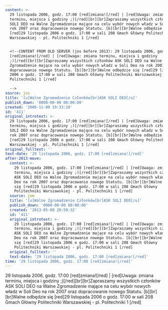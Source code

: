 ```yaml
---
content: >-
  29 listopada 2006, godz. 17:00 [red]zmiana![/red] | [red]Uwaga: zmiana
  terminu, miejsca i godziny ;)[/red][br][br]Zapraszamy wszystkich członków ASK
  SOLI DEO na Walne Zgromadzenie mające na celu wybór nowych władz w Soli Deo na
  rok 2007 oraz dopracowanie nowego Statutu. [b][br][br]Walne odbędzie się
  [red]29 listopada 2006 o godz. 17:00 w sali 208 Gmach Główny Politechniki
  Warszawskiej - pl. Politechniki 1 [/red]


  <!--CONTENT FROM OLD SERVER (jos before 2013): 29 listopada 2006, godz. 17:00
  [red]zmiana![/red] | [red]Uwaga: zmiana terminu, miejsca i godziny
  ;)[/red][br][br]Zapraszamy wszystkich członków ASK SOLI DEO na Walne
  Zgromadzenie mające na celu wybór nowych władz w Soli Deo na rok 2007 oraz
  dopracowanie nowego Statutu. [b][br][br]Walne odbędzie się [red]29 listopada
  2006 o godz. 17:00 w sali 208 Gmach Główny Politechniki Warszawskiej - pl.
  Politechniki 1 [/red]

  -->
source: jos
title: '[u]Walne Zgromadzenie Członków[br]ASK SOLI DEO[/u]'
publish_down: '0000-00-00 00:00:00'
created: '2006-11-09 19:33:20'
id: '411'
original_introtext: >-
  29 listopada 2006, godz. 17:00 [red]zmiana![/red] | [red]Uwaga: zmiana
  terminu, miejsca i godziny ;)[/red][br][br]Zapraszamy wszystkich członków ASK
  SOLI DEO na Walne Zgromadzenie mające na celu wybór nowych władz w Soli Deo na
  rok 2007 oraz dopracowanie nowego Statutu. [b][br][br]Walne odbędzie się
  [red]29 listopada 2006 o godz. 17:00 w sali 208 Gmach Główny Politechniki
  Warszawskiej - pl. Politechniki 1 [/red]
original_fulltext: ''
text-date: '29 listopada 2006, godz. 17:00 [red]zmiana![/red]'
after-2013-move:
  content: >-
    29 listopada 2006, godz. 17:00 [red]zmiana![/red] | [red]Uwaga: zmiana
    terminu, miejsca i godziny ;)[/red][br][br]Zapraszamy wszystkich członków
    ASK SOLI DEO na Walne Zgromadzenie mające na celu wybór nowych władz w Soli
    Deo na rok 2007 oraz dopracowanie nowego Statutu. [b][br][br]Walne odbędzie
    się [red]29 listopada 2006 o godz. 17:00 w sali 208 Gmach Główny
    Politechniki Warszawskiej - pl. Politechniki 1 [/red]
  source: jom
  title: '[u]Walne Zgromadzenie Członków[br]ASK SOLI DEO[/u]'
  publish_down: '0000-00-00 00:00:00'
  created: '2013-05-08 20:59:32'
  id: '411'
  original_introtext: >-
    29 listopada 2006, godz. 17:00 [red]zmiana![/red] | [red]Uwaga: zmiana
    terminu, miejsca i godziny ;)[/red][br][br]Zapraszamy wszystkich członków
    ASK SOLI DEO na Walne Zgromadzenie mające na celu wybór nowych władz w Soli
    Deo na rok 2007 oraz dopracowanie nowego Statutu. [b][br][br]Walne odbędzie
    się [red]29 listopada 2006 o godz. 17:00 w sali 208 Gmach Główny
    Politechniki Warszawskiej - pl. Politechniki 1 [/red]
  original_fulltext: ''
  text-date: '29 listopada 2006, godz. 17:00 [red]zmiana![/red]'
time: '29 listopada 2006, godz. 17:00 [red]zmiana![/red]'
---
```

29 listopada 2006, godz. 17:00 [red]zmiana![/red] | [red]Uwaga: zmiana terminu, miejsca i godziny ;)[/red][br][br]Zapraszamy wszystkich członków ASK SOLI DEO na Walne Zgromadzenie mające na celu wybór nowych władz w Soli Deo na rok 2007 oraz dopracowanie nowego Statutu. [b][br][br]Walne odbędzie się [red]29 listopada 2006 o godz. 17:00 w sali 208 Gmach Główny Politechniki Warszawskiej - pl. Politechniki 1 [/red]

<!--CONTENT FROM OLD SERVER (jos before 2013): 29 listopada 2006, godz. 17:00 [red]zmiana![/red] | [red]Uwaga: zmiana terminu, miejsca i godziny ;)[/red][br][br]Zapraszamy wszystkich członków ASK SOLI DEO na Walne Zgromadzenie mające na celu wybór nowych władz w Soli Deo na rok 2007 oraz dopracowanie nowego Statutu. [b][br][br]Walne odbędzie się [red]29 listopada 2006 o godz. 17:00 w sali 208 Gmach Główny Politechniki Warszawskiej - pl. Politechniki 1 [/red]
-->

<!--{{json:{"created_date":"2006-11-09 19:33:20","publish_down":"0000-00-00 00:00:00","id":"411"}}}-->
